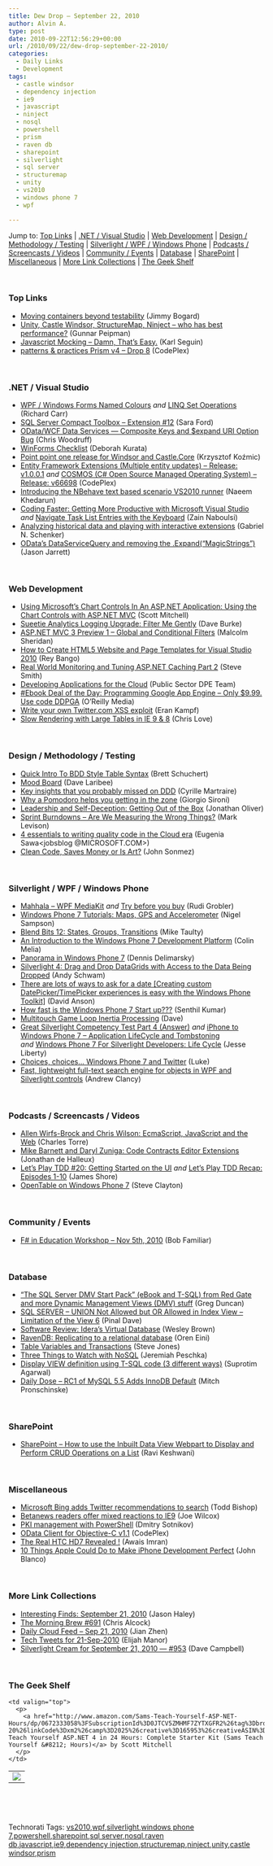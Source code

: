 ```yaml
---
title: Dew Drop – September 22, 2010
author: Alvin A.
type: post
date: 2010-09-22T12:56:29+00:00
url: /2010/09/22/dew-drop-september-22-2010/
categories:
  - Daily Links
  - Development
tags:
  - castle windsor
  - dependency injection
  - ie9
  - javascript
  - ninject
  - nosql
  - powershell
  - prism
  - raven db
  - sharepoint
  - silverlight
  - sql server
  - structuremap
  - unity
  - vs2010
  - windows phone 7
  - wpf

---
```

Jump to: [Top Links][1] | [.NET / Visual Studio][2] | [Web Development][3] | [Design / Methodology / Testing][4] | [Silverlight / WPF / Windows Phone][5] | [Podcasts / Screencasts / Videos][6] | [Community / Events][7] | [Database][8] | [SharePoint][9] | [Miscellaneous][10] | [More Link Collections][11] | [The Geek Shelf][12] 

&#160;

### <a name="top"></a>Top Links

  * [Moving containers beyond testability][13] (Jimmy Bogard)
  * [Unity, Castle Windsor, StructureMap, Ninject – who has best performance?][14] (Gunnar Peipman)
  * [Javascript Mocking &#8211; Damn, That&#8217;s Easy.][15] (Karl Seguin)
  * [patterns & practices Prism v4 &#8211; Drop 8][16] (CodePlex)

&#160;

### <a name="dotnet"></a>.NET / Visual Studio

  * [WPF / Windows Forms Named Colours][17] _and_&#160;[LINQ Set Operations][18] (Richard Carr)
  * [SQL Server Compact Toolbox – Extension #12][19] (Sara Ford)
  * [OData/WCF Data Services — Composite Keys and $expand URI Option Bug][20] (Chris Woodruff)
  * [WinForms Checklist][21] (Deborah Kurata)
  * [Point point one release for Windsor and Castle.Core][22] (Krzysztof Koźmic)
  * [Entity Framework Extensions (Multiple entity updates) &#8211; Release: v1.0.0.1][23]&#160;_and_&#160;[COSMOS (C# Open Source Managed Operating System) &#8211; Release: v66698][24] (CodePlex)
  * [Introducing the NBehave text based scenario VS2010 runner][25] (Naeem Khedarun)
  * [Coding Faster: Getting More Productive with Microsoft Visual Studio][26] _and_&#160;[Navigate Task List Entries with the Keyboard][27] (Zain Naboulsi)
  * [Analyzing historical data and playing with interactive extensions][28] (Gabriel N. Schenker)
  * [OData’s DataServiceQuery and removing the .Expand(“MagicStrings”)][29] (Jason Jarrett)

&#160;

### <a name="web"></a>Web Development

  * [Using Microsoft&#8217;s Chart Controls In An ASP.NET Application: Using the Chart Controls with ASP.NET MVC][30] (Scott Mitchell)
  * [Sueetie Analytics Logging Upgrade: Filter Me Gently][31] (Dave Burke)
  * [ASP.NET MVC 3 Preview 1 – Global and Conditional Filters][32] (Malcolm Sheridan)
  * [How to Create HTML5 Website and Page Templates for Visual Studio 2010][33] (Rey Bango)
  * [Real World Monitoring and Tuning ASP.NET Caching Part 2][34] (Steve Smith)
  * [Developing Applications for the Cloud][35] (Public Sector DPE Team)
  * [#Ebook Deal of the Day: Programming Google App Engine &#8211; Only $9.99. Use code DDPGA][36] (O&#8217;Reilly Media)
  * [Write your own Twitter.com XSS exploit][37] (Eran Kampf)
  * [Slow Rendering with Large Tables in IE 9 & 8][38] (Chris Love)

&#160;

### <a name="design"></a>Design / Methodology / Testing

  * [Quick Intro To BDD Style Table Syntax][39] (Brett Schuchert)
  * [Mood Board][40] (Dave Laribee)
  * [Key insights that you probably missed on DDD][41] (Cyrille Martraire)
  * [Why a Pomodoro helps you getting in the zone][42] (Giorgio Sironi)
  * [Leadership and Self-Deception: Getting Out of the Box][43] (Jonathan Oliver)
  * [Sprint Burndowns &#8211; Are We Measuring the Wrong Things?][44] (Mark Levison)
  * [4 essentials to writing quality code in the Cloud era][45] (Eugenia Sawa<jobsblog @MICROSOFT.COM>)
  * [Clean Code, Saves Money or Is Art?][46] (John Sonmez)

&#160;

### <a name="silverlight"></a>Silverlight / WPF / Windows Phone

  * [Mahhala &#8211; WPF MediaKit][47] _and_ [Try before you buy][48] (Rudi Grobler)
  * [Windows Phone 7 Tutorials: Maps, GPS and Accelerometer][49] (Nigel Sampson)
  * [Blend Bits 12: States, Groups, Transitions][50] (Mike Taulty)
  * [An Introduction to the Windows Phone 7 Development Platform][51] (Colin Melia)
  * [Panorama in Windows Phone 7][52] (Dennis Delimarsky)
  * <a href="http://www.blog.ingenuitynow.net/Silverlight+4+Drag+And+Drop+DataGrids+With+Access+To+The+Data+Being+Dropped.aspx" target="_blank">Silverlight 4: Drag and Drop DataGrids with Access to the Data Being Dropped</a> (Andy Schwam)
  * [There are lots of ways to ask for a date [Creating custom DatePicker/TimePicker experiences is easy with the Windows Phone Toolkit]][53] (David Anson)
  * [How fast is the Windows Phone 7 Start up???][54] (Senthil Kumar)
  * [Multitouch Game Loop Inertia Processing][55] (Dave)
  * [Great Silverlight Competency Test Part 4 (Answer)][56] _and_&#160;[iPhone to Windows Phone 7 – Application LifeCycle and Tombstoning][57] _and_&#160;[Windows Phone 7 For Silverlight Developers: Life Cycle][58] (Jesse Liberty)
  * [Choices, choices… Windows Phone 7 and Twitter][59] (Luke)
  * [Fast, lightweight full-text search engine for objects in WPF and Silverlight controls][60] (Andrew Clancy)

&#160;

### <a name="podcasts"></a>Podcasts / Screencasts / Videos

  * [Allen Wirfs-Brock and Chris Wilson: EcmaScript, JavaScript and the Web][61] (Charles Torre)
  * [Mike Barnett and Daryl Zuniga: Code Contracts Editor Extensions][62] (Jonathan de Halleux)
  * [Let&#8217;s Play TDD #20: Getting Started on the UI][63] _and_ [Let&#8217;s Play TDD Recap: Episodes 1-10][64] (James Shore)
  * [OpenTable on Windows Phone 7][65] (Steve Clayton)

&#160;

### <a name="events"></a>Community / Events

  * [F# in Education Workshop – Nov 5th, 2010][66] (Bob Familiar)

&#160;

### <a name="db"></a>Database

  * [“The SQL Server DMV Start Pack” (eBook and T-SQL) from Red Gate and more Dynamic Management Views (DMV) stuff][67] (Greg Duncan)
  * [SQL SERVER – UNION Not Allowed but OR Allowed in Index View – Limitation of the View 6][68] (Pinal Dave)
  * [Software Review: Idera’s Virtual Database][69] (Wesley Brown)
  * [RavenDB: Replicating to a relational database][70] (Oren Eini)
  * [Table Variables and Transactions][71] (Steve Jones)
  * [Three Things to Watch with NoSQL][72] (Jeremiah Peschka)
  * [Display VIEW definition using T-SQL code (3 different ways)][73] (Suprotim Agarwal)
  * [Daily Dose &#8211; RC1 of MySQL 5.5 Adds InnoDB Default][74] (Mitch Pronschinske)

&#160;

### <a name="sp"></a>SharePoint

  * [SharePoint – How to use the Inbuilt Data View Webpart to Display and Perform CRUD Operations on a List][75] (Ravi Keshwani)

&#160;

### <a name="misc"></a>Miscellaneous

  * <a href="http://www.techflash.com/seattle/2010/09/bing_launches_twitter_recommendations.html" target="_blank">Microsoft Bing adds Twitter recommendations to search</a> (Todd Bishop)
  * [Betanews readers offer mixed reactions to IE9][76] (Joe Wilcox)
  * [PKI management with PowerShell][77] (Dmitry Sotnikov)
  * [OData Client for Objective-C v1.1][78] (CodePlex)
  * [The Real HTC HD7 Revealed !][79] (Awais Imran)
  * [10 Things Apple Could Do to Make iPhone Development Perfect][80] (John Blanco)

&#160;

### <a name="links"></a>More Link Collections

  * [Interesting Finds: September 21, 2010][81] (Jason Haley)
  * [The Morning Brew #691][82] (Chris Alcock)
  * [Daily Cloud Feed &#8211; Sep 21, 2010][83] (Jian Zhen)
  * [Tech Tweets for 21-Sep-2010][84] (Elijah Manor)
  * [Silverlight Cream for September 21, 2010 &#8212; #953][85] (Dave Campbell)

&#160;

### <a name="shelf"></a>The Geek Shelf

<table border="0" cellspacing="0" cellpadding="0">
  <tr>
    <td>
      <img data-recalc-dims="1" decoding="async" src="https://i0.wp.com/ecx.images-amazon.com/images/I/41oI8hAJTPL._SL160_.jpg?w=660" />
    </td>
    
    <td valign="top">
      <p>
        <a href="http://www.amazon.com/Sams-Teach-Yourself-ASP-NET-Hours/dp/0672333058%3FSubscriptionId%3D0JTCV5ZMHMF7ZYTXGFR2%26tag%3Dbrdicr-20%26linkCode%3Dxm2%26camp%3D2025%26creative%3D165953%26creativeASIN%3D0672333058">Sams Teach Yourself ASP.NET 4 in 24 Hours: Complete Starter Kit (Sams Teach Yourself &#8212; Hours)</a> by Scott Mitchell
      </p>
    </td>
  </tr>
</table>

&#160;

<div style="padding-bottom: 0px; margin: 0px; padding-left: 0px; padding-right: 0px; display: inline; float: none; padding-top: 0px" id="scid:C16BAC14-9A3D-4c50-9394-FBFEF7A93539:524896ff-931d-424d-a13f-61e67abb7238" class="wlWriterEditableSmartContent">
  <!--dotnetkickit-->
</div>

&#160;

<div style="padding-bottom: 0px; margin: 0px; padding-left: 0px; padding-right: 0px; display: inline; float: none; padding-top: 0px" id="scid:0767317B-992E-4b12-91E0-4F059A8CECA8:62a87984-5ae7-4fca-82e1-8ea57a5785a2" class="wlWriterEditableSmartContent">
  Technorati Tags: <a href="http://technorati.com/tags/vs2010" rel="tag">vs2010</a>,<a href="http://technorati.com/tags/wpf" rel="tag">wpf</a>,<a href="http://technorati.com/tags/silverlight" rel="tag">silverlight</a>,<a href="http://technorati.com/tags/windows+phone+7" rel="tag">windows phone 7</a>,<a href="http://technorati.com/tags/powershell" rel="tag">powershell</a>,<a href="http://technorati.com/tags/sharepoint" rel="tag">sharepoint</a>,<a href="http://technorati.com/tags/sql+server" rel="tag">sql server</a>,<a href="http://technorati.com/tags/nosql" rel="tag">nosql</a>,<a href="http://technorati.com/tags/raven+db" rel="tag">raven db</a>,<a href="http://technorati.com/tags/javascript" rel="tag">javascript</a>,<a href="http://technorati.com/tags/ie9" rel="tag">ie9</a>,<a href="http://technorati.com/tags/dependency+injection" rel="tag">dependency injection</a>,<a href="http://technorati.com/tags/structuremap" rel="tag">structuremap</a>,<a href="http://technorati.com/tags/ninject" rel="tag">ninject</a>,<a href="http://technorati.com/tags/unity" rel="tag">unity</a>,<a href="http://technorati.com/tags/castle+windsor" rel="tag">castle windsor</a>,<a href="http://technorati.com/tags/prism" rel="tag">prism</a>
</div>

 [1]: https://morningdew-bpc6g3a0fgaxdxcu.eastus2-01.azurewebsites.net/#top
 [2]: https://morningdew-bpc6g3a0fgaxdxcu.eastus2-01.azurewebsites.net/#dotnet
 [3]: https://morningdew-bpc6g3a0fgaxdxcu.eastus2-01.azurewebsites.net/#web
 [4]: https://morningdew-bpc6g3a0fgaxdxcu.eastus2-01.azurewebsites.net/#design
 [5]: https://morningdew-bpc6g3a0fgaxdxcu.eastus2-01.azurewebsites.net/#silverlight
 [6]: https://morningdew-bpc6g3a0fgaxdxcu.eastus2-01.azurewebsites.net/#podcasts
 [7]: https://morningdew-bpc6g3a0fgaxdxcu.eastus2-01.azurewebsites.net/#events
 [8]: https://morningdew-bpc6g3a0fgaxdxcu.eastus2-01.azurewebsites.net/#db
 [9]: https://morningdew-bpc6g3a0fgaxdxcu.eastus2-01.azurewebsites.net/#sp
 [10]: https://morningdew-bpc6g3a0fgaxdxcu.eastus2-01.azurewebsites.net/#misc
 [11]: https://morningdew-bpc6g3a0fgaxdxcu.eastus2-01.azurewebsites.net/#links
 [12]: https://morningdew-bpc6g3a0fgaxdxcu.eastus2-01.azurewebsites.net/#shelf
 [13]: http://feedproxy.google.com/~r/LosTechies/~3/70fQqJj5f_g/moving-containers-beyond-testability.aspx
 [14]: http://feedproxy.google.com/~r/gunnarpeipman/~3/qLR6u9yabPo/unity-castle-windsor-structuremap-ninject-who-has-best-performance.aspx
 [15]: http://openmymind.net/2010/9/21/Javascript-Mocking-Damn-Thats-Easy
 [16]: http://compositewpf.codeplex.com/releases/view/52647
 [17]: http://feedproxy.google.com/~r/BlackwaspLatestAdditions/~3/urOMlPNPG2E/ColourSheet.aspx
 [18]: http://feedproxy.google.com/~r/BlackwaspLatestAdditions/~3/n7lrJbOFHoU/LinqSetOperators.aspx
 [19]: http://blogs.msdn.com/b/saraford/archive/2010/09/21/sql-server-compact-toolbox-extension-12.aspx
 [20]: http://feedproxy.google.com/~r/CloudsocketBlog/~3/gpQJaJYdtVA/
 [21]: http://msmvps.com/blogs/deborahk/archive/2010/09/21/winforms-checklist.aspx
 [22]: http://feedproxy.google.com/~r/Devlicious/~3/nEDf5F6bU5U/point-point-one-release-for-windsor-and-castle-core.aspx
 [23]: http://efe.codeplex.com/releases/view/52646
 [24]: http://cosmos.codeplex.com/releases/view/52642
 [25]: http://sharpfellows.com/post.aspx?id=2425ae1c-cee4-464f-950c-e50adfd0e130
 [26]: http://feedproxy.google.com/~r/zainnab/~3/o-u83VnhXsQ/coding-faster-getting-more-productive-with-microsoft-visual-studio.aspx
 [27]: http://feedproxy.google.com/~r/zainnab/~3/KX2mus24Q3Y/navigate-task-list-entries-with-the-keyboard-vstiptool0092.aspx
 [28]: http://feedproxy.google.com/~r/LosTechies/~3/b7hW86X2sPU/analyzing-historical-data-and-playing-with-interactive-extensions.aspx
 [29]: http://elegantcode.com/2010/09/21/odatas-dataservicequery-and-removing-the-expandmagicstrings/
 [30]: http://www.4guysfromrolla.com/articles/092210-1.aspx
 [31]: http://feedproxy.google.com/~r/DaveBurke/~3/_A5VKCz7B3o/post.aspx
 [32]: http://feedproxy.google.com/~r/netCurryRecentArticles/~3/u60QO3eWPXQ/ShowArticle.aspx
 [33]: http://feedproxy.google.com/~r/reybango/zSyW/~3/eA5ZCcK7HsM/
 [34]: http://stevesmithblog.com/blog/real-world-monitoring-and-tuning-asp-net-caching-part-2/
 [35]: http://blogs.msdn.com/b/publicsector/archive/2010/09/21/developing-applications-for-the-cloud.aspx
 [36]: http://feeds.oreilly.com/~r/oreilly/news/~3/MDPDulcwl8Q/
 [37]: http://feedproxy.google.com/~r/EranKampf/~3/coec4C8XBKs/
 [38]: http://professionalaspnet.com/archive/2010/09/21/Slow-Rendering-with-Large-Tables-in-IE-9-_2600_-8.aspx
 [39]: http://blog.objectmentor.com/articles/2010/09/21/quick-intro-to-bdd-style-table-syntax
 [40]: http://feedproxy.google.com/~r/thebeelog/~3/KJJURY_M4RQ/mood-board
 [41]: http://cyrille.martraire.com/2010/09/key-insights-that-you-probably-missed-on-ddd/
 [42]: http://feeds.dzone.com/~r/zones/agile/~3/eVonqWcmN9Q/why-pomodoro-helps-you-getting
 [43]: http://feedproxy.google.com/~r/joliver/~3/V098LEUzX_U/leadership-and-self-deception-getting.html
 [44]: http://www.infoq.com/news/2010/09/Sprint_Burndown
 [45]: http://microsoftjobsblog.com/blog/four-essentials-of-quality-code/
 [46]: http://simpleprogrammer.com/2010/09/21/clean-code-saves-money-or-is-art/
 [47]: http://feedproxy.google.com/~r/RudiGroblerInTheCloud/~3/O3lj-SKIsA0/mahhala---wpf-mediakit
 [48]: http://feedproxy.google.com/~r/RudiGroblerInTheCloud/~3/HWbxdaiqnso/try-before-you-buy
 [49]: http://compiledexperience.com/blog/posts/Windows-Phone-7-Tutorials-Maps-GPS-and-Accelerometer
 [50]: http://feedproxy.google.com/~r/mtaulty/~3/SKYVE9C_fP4/blend-bits-12-states-groups-transitions.aspx
 [51]: http://feeds.dzone.com/~r/zones/dotnet/~3/5YbHDBUIPlU/introduction-windows-phone-7
 [52]: http://feeds.dzone.com/~r/zones/dotnet/~3/xycMo74kCBc/panorama-windows-phone-7
 [53]: http://blogs.msdn.com/b/delay/archive/2010/09/21/there-are-lots-of-ways-to-ask-for-a-date-creating-custom-datepicker-timepicker-experiences-is-easy-with-the-windows-phone-toolkit.aspx
 [54]: http://feeds.dzone.com/~r/zones/dotnet/~3/Kycn09ajwTg/how-fast-windows-phone-7-start
 [55]: http://drdave.co.uk/blog/archive/2010/9/21/Multitouch-Game-Loop-Inertia-Processing
 [56]: http://jesseliberty.com/2010/09/22/great-silverlight-competency-test-part-4-answer/
 [57]: http://jesseliberty.com/2010/09/22/iphone-to-windows-phone-7-application-lifecycle-and-tombstoning/
 [58]: http://jesseliberty.com/2010/09/22/windows-phone-7-for-silverlight-developers-life-cycle/
 [59]: http://www.mykindofphone.com/choices-choices-windows-phone-7-and-twitter
 [60]: http://sharpfellows.com/post.aspx?id=da03aa8a-cb3d-4b68-8f51-e454fb3ecbba
 [61]: http://channel9.msdn.com/Shows/Going+Deep/Allen-Wirfs-Brock-and-Chris-Wilson-EcmaScript-5
 [62]: http://channel9.msdn.com/Blogs/Peli/Code-Contracts-Editor-Extensions
 [63]: http://jamesshore.com/Blog/Lets-Play/Episode-20.html
 [64]: http://jamesshore.com/Blog/Lets-Play/Recap-1-10.html
 [65]: http://blogs.msdn.com/b/stevecla01/archive/2010/09/22/opentable-on-windows-phone-7.aspx
 [66]: http://feedproxy.google.com/~r/msdn/bobfamiliar/~3/aboBgrUoGIw/f-in-education-workshop-nov-5th-2010.aspx
 [67]: http://coolthingoftheday.blogspot.com/2010/09/sql-server-dmv-start-pack-ebook-and-t.html
 [68]: http://blog.sqlauthority.com/2010/09/22/sql-server-union-not-allowed-but-or-allowed-in-index-view-limitation-of-the-view-6/
 [69]: http://www.sqlservercentral.com/blogs/sqlmanofmystery/archive/2010/09/21/software-review_3A00_-idera_1920_s-virtual-database.aspx
 [70]: http://feedproxy.google.com/~r/AyendeRahien/~3/aAilCVxUg5Y/ravendb-replicating-to-a-relational-database.aspx
 [71]: http://www.sqlservercentral.com/blogs/steve_jones/archive/2010/09/21/table-variables-and-transactions.aspx
 [72]: http://feedproxy.google.com/~r/facility9/~3/0ls-gGg31xE/three-things-to-watch-with-nosql
 [73]: http://feedproxy.google.com/~r/sqlservercurry/blog/~3/O2s33qmA2Hg/display-view-definition-using-t-sql.html
 [74]: http://feeds.dzone.com/~r/zones/agile/~3/VIs0rdmZtns/dzone-daily-dose-922
 [75]: http://feedproxy.google.com/~r/netCurryRecentArticles/~3/NA35Z4CIjnY/ShowArticle.aspx
 [76]: http://feeds.betanews.com/~r/bn/~3/-2rPtkokAh4/1285091847
 [77]: http://dmitrysotnikov.wordpress.com/2010/09/22/pki-management-with-powershell
 [78]: http://odataobjc.codeplex.com/releases/view/52655
 [79]: http://feedproxy.google.com/~r/RedmondPie/~3/G3BFt1DPA4I/
 [80]: http://feeds.dzone.com/~r/zones/css/~3/0bbMaz7Qlxw/10-things-apple-could-do-make
 [81]: http://jasonhaley.com/blog/post.aspx?id=3e4f4b97-37d4-4216-bdfd-d431d2e29419
 [82]: http://feedproxy.google.com/~r/ReflectivePerspective/~3/9NtAQDK7D84/
 [83]: http://feedproxy.google.com/~r/onsaas/~3/gUxjqU1_eXU/
 [84]: http://elijahmanor.com/webdevdotnet/post.aspx?id=0e6cd7ab-52f2-4d1b-8c41-8243e6a10ce7
 [85]: http://geekswithblogs.net/WynApseTechnicalMusings/archive/2010/09/21/141926.aspx